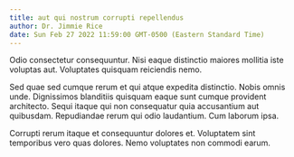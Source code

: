 ```yaml
---
title: aut qui nostrum corrupti repellendus
author: Dr. Jimmie Rice
date: Sun Feb 27 2022 11:59:00 GMT-0500 (Eastern Standard Time)
---
```

Odio consectetur consequuntur. Nisi eaque distinctio maiores mollitia iste voluptas aut. Voluptates quisquam reiciendis nemo.

 Sed quae sed cumque rerum et qui atque expedita distinctio. Nobis omnis unde. Dignissimos blanditiis quisquam eaque sunt cumque provident architecto. Sequi itaque qui non consequatur quia accusantium aut quibusdam. Repudiandae rerum qui odio laudantium. Cum laborum ipsa.

 Corrupti rerum itaque et consequuntur dolores et. Voluptatem sint temporibus vero quas dolores. Nemo voluptates non commodi earum.